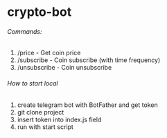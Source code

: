 # crypto-bot

###### Commands:
1) /price - Get coin price
2) /subscribe - Coin subscribe (with time frequency)
3) /unsubscribe - Coin unsubscribe

###### How to start local
1) create telegram bot with BotFather and get token
2) git clone project
3) insert token into index.js field
4) run with start script